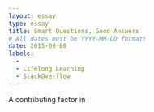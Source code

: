 ```yaml
---
layout: essay
type: essay
title: Smart Questions, Good Answers
# All dates must be YYYY-MM-DD format!
date: 2015-09-08
labels:
  - 
  - Lifelong Learning 
  - StackOverflow
---
```


A contributing factor in 
